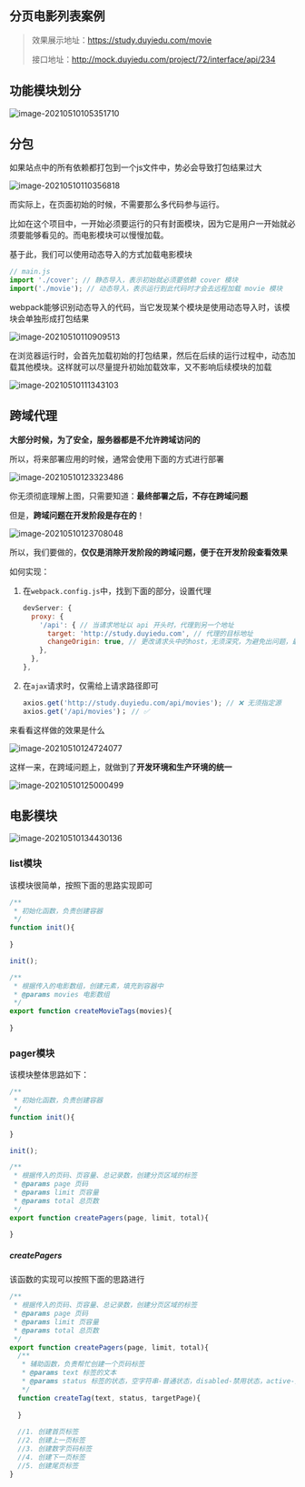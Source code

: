 ##  分页电影列表案例

> 效果展示地址：https://study.duyiedu.com/movie
>
> 接口地址：http://mock.duyiedu.com/project/72/interface/api/234

## 功能模块划分

![image-20210510105351710](https://qwq9527.gitee.io/resource/imgs/20210510105351.png)

## 分包

如果站点中的所有依赖都打包到一个js文件中，势必会导致打包结果过大

![image-20210510110356818](https://qwq9527.gitee.io/resource/imgs/20210510110356.png)

而实际上，在页面初始的时候，不需要那么多代码参与运行。

比如在这个项目中，一开始必须要运行的只有封面模块，因为它是用户一开始就必须要能够看见的。而电影模块可以慢慢加载。

基于此，我们可以使用动态导入的方式加载电影模块

```js
// main.js
import './cover'; // 静态导入，表示初始就必须要依赖 cover 模块
import('./movie'); // 动态导入，表示运行到此代码时才会去远程加载 movie 模块
```

webpack能够识别动态导入的代码，当它发现某个模块是使用动态导入时，该模块会单独形成打包结果

![image-20210510110909513](https://qwq9527.gitee.io/resource/imgs/20210510110909.png)

在浏览器运行时，会首先加载初始的打包结果，然后在后续的运行过程中，动态加载其他模块。这样就可以尽量提升初始加载效率，又不影响后续模块的加载

![image-20210510111343103](https://qwq9527.gitee.io/resource/imgs/20210510111343.png)

## 跨域代理

**大部分时候，为了安全，服务器都是不允许跨域访问的**

所以，将来部署应用的时候，通常会使用下面的方式进行部署

![image-20210510123323486](https://qwq9527.gitee.io/resource/imgs/20210510123323.png)

你无须彻底理解上图，只需要知道：**最终部署之后，不存在跨域问题**

但是，**跨域问题在开发阶段是存在的**！

![image-20210510123708048](https://qwq9527.gitee.io/resource/imgs/20210510123752.png)

所以，我们要做的，**仅仅是消除开发阶段的跨域问题，便于在开发阶段查看效果**

如何实现：

1. 在`webpack.config.js`中，找到下面的部分，设置代理

   ```js
   devServer: {
     proxy: {
       '/api': { // 当请求地址以 api 开头时，代理到另一个地址
         target: 'http://study.duyiedu.com', // 代理的目标地址
         changeOrigin: true, // 更改请求头中的host，无须深究，为避免出问题，最好写上
       },
     },
   },
   ```

2. 在`ajax`请求时，仅需给上请求路径即可

   ```js
   axios.get('http://study.duyiedu.com/api/movies'); // ❌ 无须指定源
   axios.get('/api/movies')； // ✅
   ```

来看看这样做的效果是什么

![image-20210510124724077](https://qwq9527.gitee.io/resource/imgs/20210510124724.png)

这样一来，在跨域问题上，就做到了**开发环境和生产环境的统一**

![image-20210510125000499](https://qwq9527.gitee.io/resource/imgs/20210510125000.png)

## 电影模块

![image-20210510134430136](https://qwq9527.gitee.io/resource/imgs/20210510134430.png)

### list模块

该模块很简单，按照下面的思路实现即可

```js
/**
 * 初始化函数，负责创建容器
 */
function init(){
  
}

init();

/**
 * 根据传入的电影数组，创建元素，填充到容器中
 * @params movies 电影数组
 */
export function createMovieTags(movies){
  
}
```

### pager模块

该模块整体思路如下：

```js
/**
 * 初始化函数，负责创建容器
 */
function init(){
  
}

init();

/**
 * 根据传入的页码、页容量、总记录数，创建分页区域的标签
 * @params page 页码
 * @params limit 页容量
 * @params total 总页数
 */
export function createPagers(page, limit, total){
  
}
```

##### createPagers

该函数的实现可以按照下面的思路进行

```js
/**
 * 根据传入的页码、页容量、总记录数，创建分页区域的标签
 * @params page 页码
 * @params limit 页容量
 * @params total 总页数
 */
export function createPagers(page, limit, total){
  /**
   * 辅助函数，负责帮忙创建一个页码标签
   * @params text 标签的文本
   * @params status 标签的状态，空字符串-普通状态，disabled-禁用状态，active-选中状态
   */
  function createTag(text, status, targetPage){
    
  }
  
  //1. 创建首页标签
  //2. 创建上一页标签
  //3. 创建数字页码标签
  //4. 创建下一页标签
  //5. 创建尾页标签
}
```

